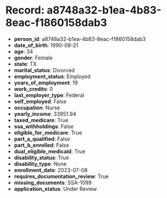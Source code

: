 # Record: a8748a32-b1ea-4b83-8eac-f1860158dab3

- **person_id**: a8748a32-b1ea-4b83-8eac-f1860158dab3
- **date_of_birth**: 1990-08-21
- **age**: 34
- **gender**: Female
- **state**: TX
- **marital_status**: Divorced
- **employment_status**: Employed
- **years_of_employment**: 19
- **work_credits**: 0
- **last_employer_type**: Federal
- **self_employed**: False
- **occupation**: Nurse
- **yearly_income**: 33951.94
- **taxed_medicare**: True
- **ssa_withholdings**: False
- **eligible_for_medicare**: True
- **part_a_qualified**: False
- **part_b_enrolled**: False
- **dual_eligible_medicaid**: True
- **disability_status**: True
- **disability_type**: None
- **enrollment_date**: 2023-07-08
- **requires_documentation_review**: True
- **missing_documents**: SSA-1099
- **application_status**: Under Review